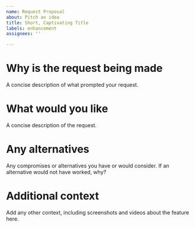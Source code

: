 ```yaml
---
name: Request Proposal
about: Pitch an idea
title: Short, Captivating Title
labels: enhancement
assignees: ''

---
```


# Why is the request being made
A concise description of what prompted your request.

# What would you like
A concise description of the request.

# Any alternatives
Any compromises or alternatives you have or would consider. If an alternative would not have worked, why?

# Additional context
Add any other context, including screenshots and videos about the feature here.

